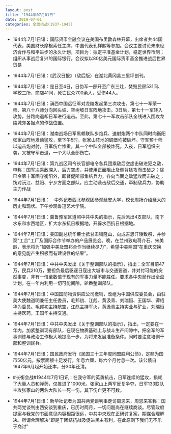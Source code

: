 ```yaml
---
layout: post
title: "1944年07月01日"
date: 2019-07-01
categories: 全面抗战(1937-1945)
---
```


<meta name="referrer" content="no-referrer" />

- 1944年7月1日讯：国际货币金融会议在美国布里敦森林开幕，出席者共44国代表，美国财长摩根索任主席，中国代表孔祥熙等参加。会议主要讨论未来经济合作与和平进步的永久计划，项目为：拟定平准基金计划，稳定世界币制；组织从事战后复兴的国际银行。会议拟以80亿美元国际货币基金推进战后世界贸易 

- 1944年7月1日讯：《武汉日报》（敌后版）在湖北黄冈县三里坪创刊。 

- 1944年7月1日讯：是日至4日，日伪军一部开至广东三灶，焚毁民房531间、学校三所、商店41间，死亡民众700余人，受伤44人。 

- 1944年7月1日讯：滇西中国远征军对龙陵发起第三次攻击。第七十一军荣一师、第八十八师分向回头坡、空树坡日军阵地攻击。3日后，第七十一军转入攻势，分路向退却日军进行追击。至此，第七十一军攻击部队全线进入围攻龙陵城郊各据点的作战位置。 

- 1944年7月1日讯：湖南战场日军黑赖联队步炮兵、速射炮两个中队同时向衡阳张家山阵地发动猛攻，至下午5时，张家山阵地的碉堡均被破坏。守军预十师以迫击炮对射，日军伤亡惨重，其一个中队全部被炸死。入夜，日军组织突袭，又被守军击退，一个大队全部伤亡。 

- 1944年7月1日讯：第九战区司令长官部电令各兵团乘敌后空虚击破进犯之敌，电称：国军决乘敌深入，后方空虚，并使用正面阻止及侧背猛攻而击破之；除已令第十军固守衡阳外，即督促所部集结兵力，各向当面之敌猛攻而击破之；饬对沅江、益阳、宁乡方面之部队，应主动袭击敌后交通，牵制敌兵力，协助主力作战 

- 1944年7月1日讯：　中外记者西北参观团参观延安大学，校长周扬介绍延大的历史和现状。下午参观鲁迅艺术学院。 

- 1944年7月1日讯：冀鲁豫军区遵照中共中央的指示，先后派出4支部队，南下水东和水西地区，扩大水东抗日根据地，开辟水西抗日根据地。 

- 1944年7月1日讯：美国副总统华莱士抵甘肃铺隆山，向成吉思汗陵致祭，并参观“工合”工厂及国际合作节举办的产品展览会。晚，在兰州致电蒋介石、宋美龄，表示将为“加强中美及盟邦合作当继续尽力”，希望中美两国“在重庆交换的意见能产生积极而有建设性的结果”。 

- 1944年7月1日讯：中共中央发出《关于整训部队的指示》，指出：全军目前47万，民兵210万，要担负最后驱逐日寇出大城市与交通要道，并对付可能的突然事变，非有一倍至数倍于现有的军事力量不能胜任。要求各中央局作出全盘计划，在一年内利用一切可能间隙，轮番整训部队。 

- 1944年7月1日讯：中国国防物资供应公司撤销，改组为中国供应委员会，由驻美大使魏道明兼任主任委员，毛邦初、江彪、黄汲青、刘瑞恒、王国华、谭绍华为委员。毛邦初主持航空，江彪主持军火，黄汲青主持实业与矿业，刘瑞恒主持医药，王国华主持交通。 

- 1944年7月1日讯：中共中央发出《关于整训部队的指示》，指出，一定要在一年内，加紧整训现有部队，在现在物质基础上与战斗生产间隙中，把全军的军事训练与政治工作极大地提高一步，为将来发展准备条件。同时要注意培训干部和整训民兵。 

- 1944年7月1日讯：国民政府发行《民国三十三年度同盟胜利公债》，定额为国币50亿元，按票面额十足发行，年息六厘，每六个月付息一次。该公债自1947年6月起开始还本，分30年还清。 

- #长衡会战#1944年7月1日讯：在我守军的英勇抗击，日军连续的猛攻，损耗了大量人员和弹药，仅推进了1000米。张家山上两军反复争夺，日军133联队主攻张家山的两名大队长一死一伤，其下伤亡更不可数。 

- 1944年7月1日讯：新华社记者为国共两党谈判事走访周恩来，周恩来答称：国共两党谈判由西安谈到重庆，已历时两月，一切问题尚在继续商谈。尽管政府提案与我党的书面意见内容相距很远，中共中央现在正研讨复案，期谋合理解决。所谓合理解决“即是于团结抗战及促进民主有利，在此原则下我们无不乐于商讨” 

